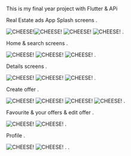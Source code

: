 This is my final year project with Flutter & APi

Real Estate ads App
Splash screens
.


![CHEESE!](https://user-images.githubusercontent.com/92762767/172856790-8eaa61d1-2b09-4f75-a663-0ef6c6ab385c.jpg)![CHEESE!](https://user-images.githubusercontent.com/92762767/172857396-8ef3499d-b178-4f2c-8a0c-d616d5cffe54.jpg)
![CHEESE!](https://user-images.githubusercontent.com/92762767/172857396-8ef3499d-b178-4f2c-8a0c-d616d5cffe54.jpg)
![CHEESE!](https://user-images.githubusercontent.com/92762767/172857679-84002199-cc13-4a27-b857-8b03b556609f.jpg)
.

Home & search screens
.

![CHEESE!](https://user-images.githubusercontent.com/92762767/172858075-34ca52df-c637-4e6e-8a5e-6fef1c38c080.png)
![CHEESE!](https://user-images.githubusercontent.com/92762767/172858259-528331d4-1c78-412b-8b92-43ac67c42645.jpg)
![CHEESE!](https://user-images.githubusercontent.com/92762767/172860327-5aaf4cb4-2475-4b12-8f97-9a8a6e4c30f3.png)
.

Details screens
.

![CHEESE!](https://user-images.githubusercontent.com/92762767/172858942-cb352596-5612-421b-8712-f6f16eff76dd.jpg)
![CHEESE!](https://user-images.githubusercontent.com/92762767/172858963-f902de58-b124-481b-911e-6479c8024047.jpg)
![CHEESE!](https://user-images.githubusercontent.com/92762767/172858991-d096552e-7530-4c66-817d-8fb1609d125f.jpg)
.

Create offer
.

![CHEESE!](https://user-images.githubusercontent.com/92762767/172859396-6f3b0f7c-019c-40a0-85aa-d0552c2544f2.jpg)
![CHEESE!](https://user-images.githubusercontent.com/92762767/172859418-d84bff6b-e18b-456c-844d-4e2fc4a85955.jpg)
![CHEESE!](https://user-images.githubusercontent.com/92762767/172859450-4d0b8d65-2f44-4af2-b3dc-711b24a49d0e.jpg)
![CHEESE!](https://user-images.githubusercontent.com/92762767/172859477-ff0b9ff6-1995-4f9d-96e4-833d486a6931.jpg)
.

Favourite & your offers & edit offer
.

![CHEESE!](https://user-images.githubusercontent.com/92762767/172860674-62fedb98-c6d1-4cc6-aa2d-2b0332ddbf11.jpg)
![CHEESE!](https://user-images.githubusercontent.com/92762767/172860686-4f1c8999-51cb-438c-bb78-89dfb77e0c31.jpg)
.

Profile 
.

![CHEESE!](https://user-images.githubusercontent.com/92762767/172861112-53be37e8-a61d-4e62-a48f-3e847fe50417.jpg)
![CHEESE!](https://user-images.githubusercontent.com/92762767/172861422-6b60887f-1cc1-461e-8db0-a381b014fa0a.jpg)
.
.


